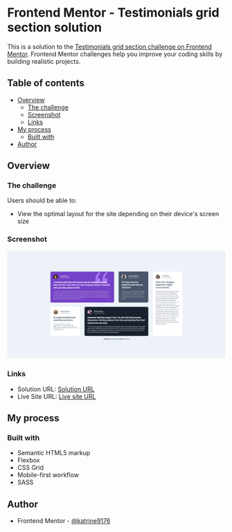 # Frontend Mentor - Testimonials grid section solution

This is a solution to the [Testimonials grid section challenge on Frontend Mentor](https://www.frontendmentor.io/challenges/testimonials-grid-section-Nnw6J7Un7). Frontend Mentor challenges help you improve your coding skills by building realistic projects. 

## Table of contents

- [Overview](#overview)
  - [The challenge](#the-challenge)
  - [Screenshot](#screenshot)
  - [Links](#links)
- [My process](#my-process)
  - [Built with](#built-with)
- [Author](#author)


## Overview

### The challenge

Users should be able to:

- View the optimal layout for the site depending on their device's screen size

### Screenshot

![Desktop view](./screenshots/Screenshot%202022-11-12%20at%2022-16-42%20Frontend%20Mentor%20Challenge%20Name%20Here.png)

### Links

- Solution URL: [Solution URL](https://github.com/katrine9176/testimotal-grid-section-Frontendmentor)
- Live Site URL: [Live site URL](https://katrine9176.github.io/testimotal-grid-section-Frontendmentor/)

## My process

### Built with

- Semantic HTML5 markup
- Flexbox
- CSS Grid
- Mobile-first workflow
- SASS

## Author

- Frontend Mentor - [@katrine9176](https://www.frontendmentor.io/profile/katrine9176)

